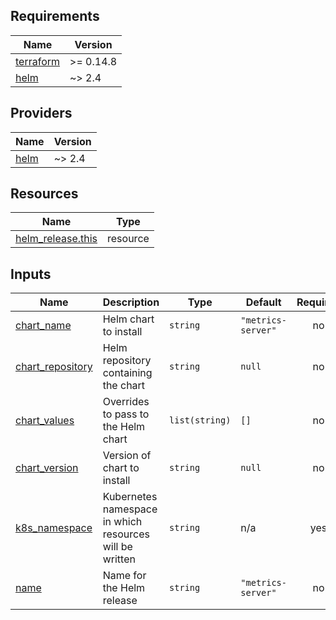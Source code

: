 <!-- BEGIN_TF_DOCS -->
## Requirements

| Name | Version |
|------|---------|
| <a name="requirement_terraform"></a> [terraform](#requirement\_terraform) | >= 0.14.8 |
| <a name="requirement_helm"></a> [helm](#requirement\_helm) | ~> 2.4 |

## Providers

| Name | Version |
|------|---------|
| <a name="provider_helm"></a> [helm](#provider\_helm) | ~> 2.4 |

## Resources

| Name | Type |
|------|------|
| [helm_release.this](https://registry.terraform.io/providers/hashicorp/helm/latest/docs/resources/release) | resource |

## Inputs

| Name | Description | Type | Default | Required |
|------|-------------|------|---------|:--------:|
| <a name="input_chart_name"></a> [chart\_name](#input\_chart\_name) | Helm chart to install | `string` | `"metrics-server"` | no |
| <a name="input_chart_repository"></a> [chart\_repository](#input\_chart\_repository) | Helm repository containing the chart | `string` | `null` | no |
| <a name="input_chart_values"></a> [chart\_values](#input\_chart\_values) | Overrides to pass to the Helm chart | `list(string)` | `[]` | no |
| <a name="input_chart_version"></a> [chart\_version](#input\_chart\_version) | Version of chart to install | `string` | `null` | no |
| <a name="input_k8s_namespace"></a> [k8s\_namespace](#input\_k8s\_namespace) | Kubernetes namespace in which resources will be written | `string` | n/a | yes |
| <a name="input_name"></a> [name](#input\_name) | Name for the Helm release | `string` | `"metrics-server"` | no |
<!-- END_TF_DOCS -->